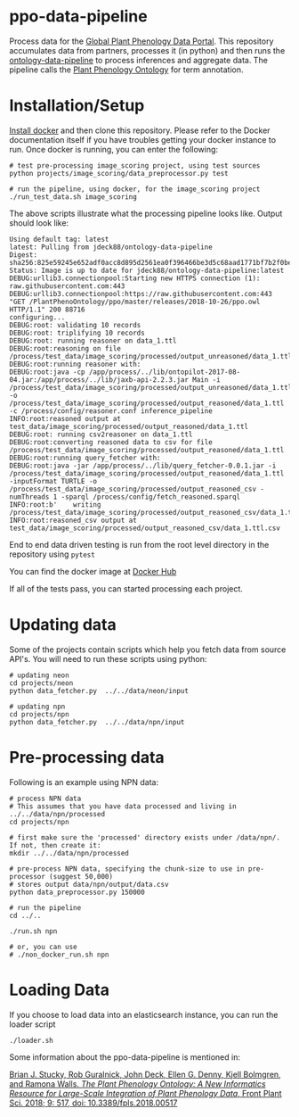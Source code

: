 # ppo-data-pipeline

Process data for the [Global Plant Phenology Data Portal](https://plantphenology.org/).  This repository accumulates data from partners, processes it (in python) and then runs the [ontology-data-pipeline](https://github.com/biocodellc/ontology-data-pipeline) to process inferences and aggregate data. The pipeline calls the [Plant Phenology Ontology](https://github.com/PlantPhenoOntology/ppo) for term annotation.  

# Installation/Setup
[Install docker](https://docs.docker.com/install/) and then clone this repository.  Please refer to the Docker documentation itself if you have troubles getting your docker instance to run.  Once docker is running, you can enter the following:
```
# test pre-processing image_scoring project, using test sources
python projects/image_scoring/data_preprocessor.py test

# run the pipeline, using docker, for the image_scoring project
./run_test_data.sh image_scoring
```

The above scripts illustrate what the processing pipeline looks like. Output should look like:
```
Using default tag: latest
latest: Pulling from jdeck88/ontology-data-pipeline
Digest: sha256:825e59245e652adf0acc8d895d2561ea0f396466be3d5c68aad1771bf7b2f0be
Status: Image is up to date for jdeck88/ontology-data-pipeline:latest
DEBUG:urllib3.connectionpool:Starting new HTTPS connection (1): raw.githubusercontent.com:443
DEBUG:urllib3.connectionpool:https://raw.githubusercontent.com:443 "GET /PlantPhenoOntology/ppo/master/releases/2018-10-26/ppo.owl HTTP/1.1" 200 88716
configuring...
DEBUG:root:	validating 10 records
DEBUG:root:	triplifying 10 records
DEBUG:root:	running reasoner on data_1.ttl
DEBUG:root:reasoning on file /process/test_data/image_scoring/processed/output_unreasoned/data_1.ttl
DEBUG:root:running reasoner with:
DEBUG:root:java -cp /app/process/../lib/ontopilot-2017-08-04.jar:/app/process/../lib/jaxb-api-2.2.3.jar Main -i /process/test_data/image_scoring/processed/output_unreasoned/data_1.ttl -o /process/test_data/image_scoring/processed/output_reasoned/data_1.ttl -c /process/config/reasoner.conf inference_pipeline
INFO:root:reasoned output at test_data/image_scoring/processed/output_reasoned/data_1.ttl
DEBUG:root:	running csv2reasoner on data_1.ttl
DEBUG:root:converting reasoned data to csv for file /process/test_data/image_scoring/processed/output_reasoned/data_1.ttl
DEBUG:root:running query_fetcher with:
DEBUG:root:java -jar /app/process/../lib/query_fetcher-0.0.1.jar -i /process/test_data/image_scoring/processed/output_reasoned/data_1.ttl -inputFormat TURTLE -o /process/test_data/image_scoring/processed/output_reasoned_csv -numThreads 1 -sparql /process/config/fetch_reasoned.sparql
INFO:root:b'    writing /process/test_data/image_scoring/processed/output_reasoned_csv/data_1.ttl.csv\n'
INFO:root:reasoned_csv output at test_data/image_scoring/processed/output_reasoned_csv/data_1.ttl.csv
```

End to end data driven testing is run from the root level directory in the repository using ```pytest```

You can find the docker image at [Docker Hub](https://cloud.docker.com/u/jdeck88/repository/docker/jdeck88/ontology-data-pipeline)

If all of the tests pass, you can started processing each project.  

# Updating data
Some of the projects contain scripts which help you fetch data from source API's.  You will need to run these scripts using python:

```
# updating neon
cd projects/neon
python data_fetcher.py  ../../data/neon/input

# updating npn
cd projects/npn
python data_fetcher.py  ../../data/npn/input
```

# Pre-processing data

Following is an example using NPN data:

```
# process NPN data
# This assumes that you have data processed and living in ../../data/npn/processed
cd projects/npn

# first make sure the 'processed' directory exists under /data/npn/.  If not, then create it:
mkdir ../../data/npn/processed

# pre-process NPN data, specifying the chunk-size to use in pre-processor (suggest 50,000)
# stores output data/npn/output/data.csv
python data_preprocessor.py 150000

# run the pipeline
cd ../..

./run.sh npn

# or, you can use
# ./non_docker_run.sh npn
```



# Loading Data
If you choose to load data into an elasticsearch instance, you can run the loader script
```
./loader.sh
```

Some information about the ppo-data-pipeline is mentioned in:

[Brian J. Stucky, Rob Guralnick, John Deck, Ellen G. Denny, Kjell Bolmgren, and Ramona Walls. *The Plant Phenology Ontology: A New Informatics Resource for Large-Scale Integration of Plant Phenology Data*, Front Plant Sci. 2018; 9: 517, doi: 10.3389/fpls.2018.00517](https://www.ncbi.nlm.nih.gov/pmc/articles/PMC5938398/)
